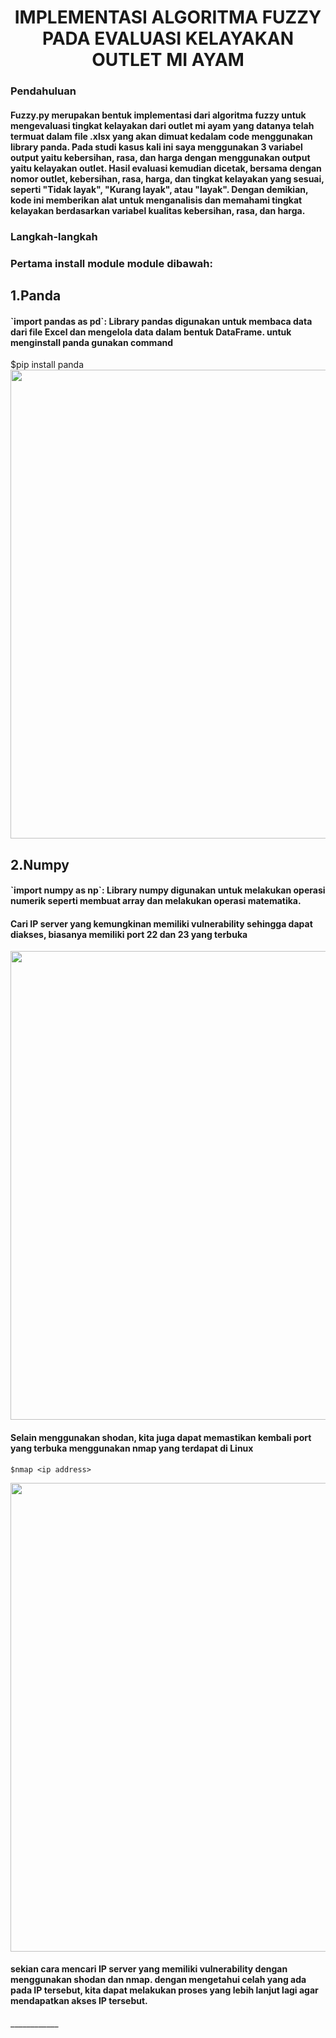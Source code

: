 
<p align="center">
  <h1 align="center">IMPLEMENTASI ALGORITMA FUZZY PADA EVALUASI KELAYAKAN OUTLET MI AYAM</h1>
</p>

### Pendahuluan
<h4>
Fuzzy.py merupakan bentuk implementasi dari algoritma fuzzy untuk mengevaluasi tingkat kelayakan dari outlet mi ayam yang datanya telah termuat dalam file .xlsx yang akan dimuat kedalam code menggunakan library panda. Pada studi kasus kali ini saya menggunakan 3 variabel output yaitu kebersihan, rasa, dan harga dengan menggunakan output yaitu kelayakan outlet. Hasil evaluasi kemudian dicetak, bersama dengan nomor outlet, kebersihan, rasa, harga, dan tingkat kelayakan yang sesuai, seperti "Tidak layak", "Kurang layak", atau "layak". Dengan demikian, kode ini memberikan alat untuk menganalisis dan memahami tingkat kelayakan berdasarkan variabel kualitas kebersihan, rasa, dan harga.
</h4>

### Langkah-langkah 

### Pertama install module module dibawah:
## 1.Panda
<h4>
`import pandas as pd`: Library pandas digunakan untuk membaca data dari file Excel dan mengelola data dalam bentuk DataFrame.
untuk menginstall panda gunakan command
</h4>
$pip install panda
<img width="750px" src="s1.png">

## 2.Numpy
<h4>
`import numpy as np`: Library numpy digunakan untuk melakukan operasi numerik seperti membuat array dan melakukan operasi matematika.

<h4>
Cari IP server yang kemungkinan memiliki vulnerability sehingga dapat diakses, biasanya memiliki port 22 dan 23 yang terbuka
</h4>

<img width="750px" src="s2.png">

<h4>
Selain menggunakan shodan, kita juga dapat memastikan kembali port yang terbuka menggunakan nmap yang terdapat di Linux
</h4>

```
$nmap <ip address>
```

<img width="750px" src="s3.png">

<h4>
sekian cara mencari IP server yang memiliki vulnerability dengan menggunakan shodan dan nmap. dengan mengetahui celah yang ada pada IP tersebut, kita dapat melakukan proses yang lebih lanjut lagi agar mendapatkan akses IP tersebut.
</h4>
____________
